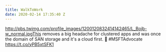 ```yaml
---
title: WalkToWork
date: 2020-02-14 17:35:40 Z
---
```


 http://pbs.twimg.com/profile_images/1200120832414142465/L_Bojb-w_normal.jpgThis removes a big headache for clustered apps and was once the domain of SAN storage and it's a cloud first. 👏 #MSFTAdvocate https://t.co/yPB5xtSFK1